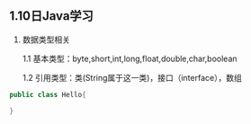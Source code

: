 ## 1.10日Java学习
1. 数据类型相关

      1.1 基本类型：byte,short,int,long,float,double,char,boolean

      1.2 引用类型：类(String属于这一类)，接口（interface），数组

```Java
public class Hello{

}
```

      
